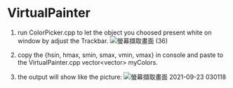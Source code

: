# VirtualPainter

  1. run ColorPicker.cpp to let the object you choosed present white on window by adjust the Trackbar.
  ![螢幕擷取畫面 (36)](https://user-images.githubusercontent.com/76464072/134405525-34f35444-adff-4ecb-aa8f-5dffa27ef5b6.png)
  2. copy the {hsin, hmax, smin, smax, vmin, vmax} in console and paste to the VirtualPainter.cpp vector<vector<int>> myColors.
  
  3. the output will show like the picture:
  ![螢幕擷取畫面 2021-09-23 030118](https://user-images.githubusercontent.com/76464072/134405541-24e41a4a-de80-446f-a931-f0ae6b664869.png)
